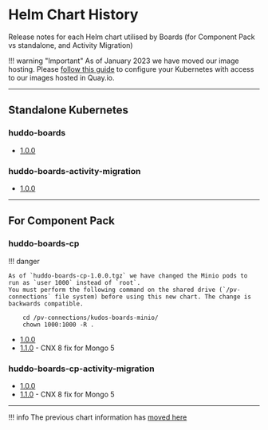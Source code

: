 
# Helm Chart History

Release notes for each Helm chart utilised by Boards (for Component Pack vs standalone, and Activity Migration)

!!! warning "Important"
    As of January 2023 we have moved our image hosting. Please [follow this guide](/boards/images/) to configure your Kubernetes with access to our images hosted in Quay.io.

---

## Standalone Kubernetes

### huddo-boards

- [1.0.0](/assets/config/kubernetes/huddo-boards-1.0.0.tgz)

### huddo-boards-activity-migration

- [1.0.0](/assets/config/kubernetes/huddo-boards-activity-migration-1.0.0.tgz)

---

## For Component Pack

### huddo-boards-cp

!!! danger

    As of `huddo-boards-cp-1.0.0.tgz` we have changed the Minio pods to run as `user 1000` instead of `root`.
    You must perform the following command on the shared drive (`/pv-connections` file system) before using this new chart. The change is backwards compatible.

        cd /pv-connections/kudos-boards-minio/
        chown 1000:1000 -R .

- [1.0.0](/assets/config/kubernetes/huddo-boards-cp-1.0.0.tgz)
- [1.1.0](/assets/config/kubernetes/huddo-boards-cp-1.1.0.tgz) - CNX 8 fix for Mongo 5

### huddo-boards-cp-activity-migration

- [1.0.0](/assets/config/kubernetes/huddo-boards-cp-activity-migration-1.0.0.tgz)
- [1.1.0](/assets/config/kubernetes/huddo-boards-cp-activity-migration-1.1.0.tgz) - CNX 8 fix for Mongo 5

---

!!! info
    The previous chart information has [moved here](/boards/helm-charts-kudos/)